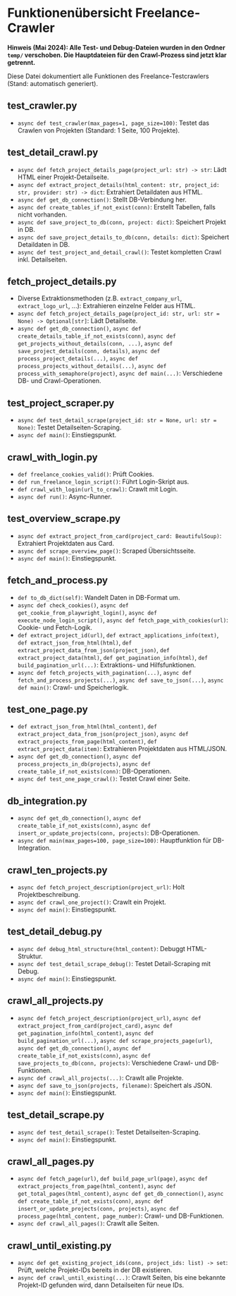 # Funktionenübersicht Freelance-Crawler

**Hinweis (Mai 2024): Alle Test- und Debug-Dateien wurden in den Ordner `temp/` verschoben. Die Hauptdateien für den Crawl-Prozess sind jetzt klar getrennt.**

Diese Datei dokumentiert alle Funktionen des Freelance-Testcrawlers (Stand: automatisch generiert).

## test_crawler.py
- `async def test_crawler(max_pages=1, page_size=100)`: Testet das Crawlen von Projekten (Standard: 1 Seite, 100 Projekte).

## test_detail_crawl.py
- `async def fetch_project_details_page(project_url: str) -> str`: Lädt HTML einer Projekt-Detailseite.
- `async def extract_project_details(html_content: str, project_id: str, provider: str) -> dict`: Extrahiert Detaildaten aus HTML.
- `async def get_db_connection()`: Stellt DB-Verbindung her.
- `async def create_tables_if_not_exist(conn)`: Erstellt Tabellen, falls nicht vorhanden.
- `async def save_project_to_db(conn, project: dict)`: Speichert Projekt in DB.
- `async def save_project_details_to_db(conn, details: dict)`: Speichert Detaildaten in DB.
- `async def test_project_and_detail_crawl()`: Testet kompletten Crawl inkl. Detailseiten.

## fetch_project_details.py
- Diverse Extraktionsmethoden (z.B. `extract_company_url`, `extract_logo_url`, ...): Extrahieren einzelne Felder aus HTML.
- `async def fetch_project_details_page(project_id: str, url: str = None) -> Optional[str]`: Lädt Detailseite.
- `async def get_db_connection()`, `async def create_details_table_if_not_exists(conn)`, `async def get_projects_without_details(conn, ...)`, `async def save_project_details(conn, details)`, `async def process_project_details(...)`, `async def process_projects_without_details(...)`, `async def process_with_semaphore(project)`, `async def main(...)`: Verschiedene DB- und Crawl-Operationen.

## test_project_scraper.py
- `async def test_detail_scrape(project_id: str = None, url: str = None)`: Testet Detailseiten-Scraping.
- `async def main()`: Einstiegspunkt.

## crawl_with_login.py
- `def freelance_cookies_valid()`: Prüft Cookies.
- `def run_freelance_login_script()`: Führt Login-Skript aus.
- `def crawl_with_login(url_to_crawl)`: Crawlt mit Login.
- `async def run()`: Async-Runner.

## test_overview_scrape.py
- `async def extract_project_from_card(project_card: BeautifulSoup)`: Extrahiert Projektdaten aus Card.
- `async def scrape_overview_page()`: Scraped Übersichtsseite.
- `async def main()`: Einstiegspunkt.

## fetch_and_process.py
- `def to_db_dict(self)`: Wandelt Daten in DB-Format um.
- `async def check_cookies()`, `async def get_cookie_from_playwright_login()`, `async def execute_node_login_script()`, `async def fetch_page_with_cookies(url)`: Cookie- und Fetch-Logik.
- `def extract_project_id(url)`, `def extract_applications_info(text)`, `def extract_json_from_html(html)`, `def extract_project_data_from_json(project_json)`, `def extract_project_data(html)`, `def get_pagination_info(html)`, `def build_pagination_url(...)`: Extraktions- und Hilfsfunktionen.
- `async def fetch_projects_with_pagination(...)`, `async def fetch_and_process_projects(...)`, `async def save_to_json(...)`, `async def main()`: Crawl- und Speicherlogik.

## test_one_page.py
- `def extract_json_from_html(html_content)`, `def extract_project_data_from_json(project_json)`, `async def extract_projects_from_page(html_content)`, `def extract_project_data(item)`: Extrahieren Projektdaten aus HTML/JSON.
- `async def get_db_connection()`, `async def process_projects_in_db(projects)`, `async def create_table_if_not_exists(conn)`: DB-Operationen.
- `async def test_one_page_crawl()`: Testet Crawl einer Seite.

## db_integration.py
- `async def get_db_connection()`, `async def create_table_if_not_exists(conn)`, `async def insert_or_update_projects(conn, projects)`: DB-Operationen.
- `async def main(max_pages=100, page_size=100)`: Hauptfunktion für DB-Integration.

## crawl_ten_projects.py
- `async def fetch_project_description(project_url)`: Holt Projektbeschreibung.
- `async def crawl_one_project()`: Crawlt ein Projekt.
- `async def main()`: Einstiegspunkt.

## test_detail_debug.py
- `async def debug_html_structure(html_content)`: Debuggt HTML-Struktur.
- `async def test_detail_scrape_debug()`: Testet Detail-Scraping mit Debug.
- `async def main()`: Einstiegspunkt.

## crawl_all_projects.py
- `async def fetch_project_description(project_url)`, `async def extract_project_from_card(project_card)`, `async def get_pagination_info(html_content)`, `async def build_pagination_url(...)`, `async def scrape_projects_page(url)`, `async def get_db_connection()`, `async def create_table_if_not_exists(conn)`, `async def save_projects_to_db(conn, projects)`: Verschiedene Crawl- und DB-Funktionen.
- `async def crawl_all_projects(...)`: Crawlt alle Projekte.
- `async def save_to_json(projects, filename)`: Speichert als JSON.
- `async def main()`: Einstiegspunkt.

## test_detail_scrape.py
- `async def test_detail_scrape()`: Testet Detailseiten-Scraping.
- `async def main()`: Einstiegspunkt.

## crawl_all_pages.py
- `async def fetch_page(url)`, `def build_page_url(page)`, `async def extract_projects_from_page(html_content)`, `async def get_total_pages(html_content)`, `async def get_db_connection()`, `async def create_table_if_not_exists(conn)`, `async def insert_or_update_projects(conn, projects)`, `async def process_page(html_content, page_number)`: Crawl- und DB-Funktionen.
- `async def crawl_all_pages()`: Crawlt alle Seiten.

## crawl_until_existing.py
- `async def get_existing_project_ids(conn, project_ids: list) -> set`: Prüft, welche Projekt-IDs bereits in der DB existieren.
- `async def crawl_until_existing(...)`: Crawlt Seiten, bis eine bekannte Projekt-ID gefunden wird, dann Detailseiten für neue IDs. 